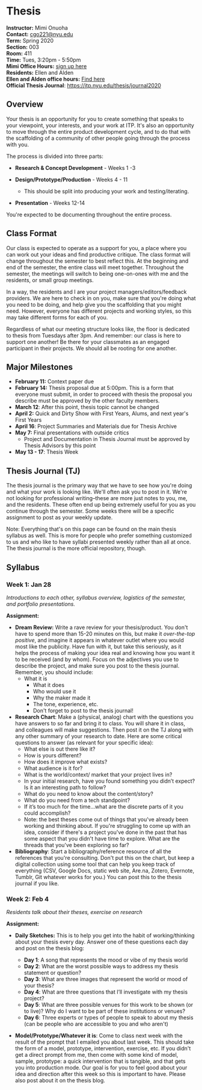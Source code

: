 # Thesis 

**Instructor:** Mimi Onuoha  
**Contact:** cgo221@nyu.edu	 
**Term:** Spring 2020  
**Section:** 003   
**Room:** 411  
**Time:** Tues, 3:20pm - 5:50pm  
**Mimi Office Hours:** [sign up here](https://calendar.google.com/calendar/selfsched?sstoken=UUl0bkJBeEw5QmpTfGRlZmF1bHR8MTVmMGJiY2ZkYjkyNWQ0NGQ1Y2YzODliMDQ0MmRlODU)  
**Residents:** Ellen and Alden   
**Ellen and Alden office hours:** [Find here](https://itp.nyu.edu/residents/contact-the-residents/)  
**Official Thesis Journal**: https://itp.nyu.edu/thesis/journal2020

## Overview

Your thesis is an opportunity for you to create something that speaks to your viewpoint, your interests, and your work at ITP. It's also an opportunity to move through the entire product development cycle, and to do that with the scaffolding of a community of other people going through the process with you. 

The process is divided into three parts:

- **Research & Concept Development** - Weeks 1 -3

- **Design/Prototype/Production** - Weeks 4 - 11
  - This should be split into producing your work and testing/iterating. 
- **Presentation** - Weeks 12-14 

You're expected to be documenting throughout the entire process. 

## Class Format 

Our class is expected to operate as a support for you, a place where you can work out your ideas and find productive critique. The class format will change throughout the semester to best reflect this. At the beginning and end of the semester, the entire class will meet together. Throughout the semester, the meetings will switch to being one-on-ones with me and the residents, or small group meetings.

In a way, the residents and I are your project managers/editors/feedback providers. We are here to check in on you, make sure that you're doing what you need to be doing, and help give you the scaffolding that you might need. However, everyone has different projects and working styles, so this may take different forms for each of you. 

Regardless of what our meeting structure looks like, the floor is dedicated to thesis from Tuesdays after 3pm. And remember: our class is here to support one another! Be there for your classmates as an engaged participant in their projects. We should all be rooting for one another. 

## Major Milestones

- **February 11:** Context paper due 
- **February 14:** Thesis proposal due at 5:00pm. This is a form that everyone must submit, in order to proceed with thesis the proposal you describe must be approved by the other faculty members. 
- **March 12**: After this point, thesis topic cannot be changed
- **April 2:** Quick and Dirty Show with First Years, Alums, and next year's First Years 
- **April 16**: Project Summaries and Materials due for Thesis Archive
- **May 7:** Final presentations with outside critics 
  - Project and Documentation in Thesis Journal must be approved by Thesis Advisors by this point 
- **May 13 - 17**: Thesis Week 

## Thesis Journal (TJ)

The thesis journal is the primary way that we have to see how you're doing and what your work is looking like. We'll often ask you to post in it. We're not looking for professional writing–these are more just notes to you, me, and the residents. These often end up being extremely useful for you as you continue through the semester. Some weeks there will be a specific assignment to post as your weekly update. 

Note: Everything that's on this page can be found on the main thesis syllabus as well. This is more for people who prefer something customized to us and who like to have syllabi presented weekly rather than all at once. The thesis journal is the more official repository, though. 

## Syllabus 

### Week 1: Jan 28

*Introductions to each other, syllabus overview, logistics of the semester, and portfolio presentations.*

**Assignment:** 

-  **Dream Review:** Write a rave review for your thesis/product.  You don't have to spend more than 15-20 minutes on this, but make it *over-the-top positive*, and imagine it appears in whatever outlet where you would most like the publicity. Have fun with it, but take this seriously, as it helps the process of making your idea real and knowing how you want it to be received (and by whom).  Focus on the adjectives you use to describe the project, and make sure you post to the thesis journal. Remember, you should include: 
  	- What it is 
  	  	- What it does 
  	  	- Who would use it
  	  	- Why the maker made it
  	  	- The tone, experience, etc. 
  	  	- Don't forget to post to the thesis journal! 
- **Research Chart**: Make a (physical, analog) chart with the questions you have answers to so far and bring it to class. You will share it in class, and colleagues will make suggestions. Then post it on the TJ along with any other summary of your research to date. Here are some critical questions to answer (as relevant for your specific idea):
  -  What else is out there like it? 
  - How is yours different? 
  - How does it improve what exists? 
  - What audience is it for? 
  - What is the world/context/ market that your project lives in? 
  - In your initial research, have you found something you didn’t expect? Is it an interesting path to follow? 
  - What do you need to know about the content/story? 
  - What do you need from a tech standpoint? 
  - If it’s too much for the time...what are the discrete parts of it you could accomplish? 
  - Note: the best theses come out of things that you've already been working and thinking about. If you're struggling to come up with an idea, consider if there's a project you've done in the past that has some aspect that you didn't have time to explore. What are the threads that you've been exploring so far?  
- **Bibliography**: Start a bibliography/reference resource of all the references that you're consulting. Don't put this on the chart, but keep a digital collection using some tool that can help you keep track of everything (CSV, Google Docs, static web site, Are.na, Zotero, Evernote, Tumblr, Git whatever works for you.) You can post this to the thesis journal if you like. 

### Week 2: Feb 4 

*Residents talk about their theses, exercise on research*

**Assignment:** 

- **Daily Sketches:** This is to help you get into the habit of working/thinking about your thesis every day. Answer one of these questions each day and post on the thesis blog:

  - **Day 1**: A song that represents the mood or vibe of my thesis world
  - **Day 2**: What are the worst possible ways to address my thesis statement or question?
  - **Day 3**: What are three images that represent the world or mood of your thesis?
  - **Day 4**: What are three questions that I’ll investigate with my thesis project?
  - **Day 5**: What are three possible venues for this work to be shown (or to live)? Why do I want to be part of these institutions or venues?
  - **Day 6**: Three experts or types of people to speak to about my thesis (can be people who are accessible to you and who aren't)

- **Model/Prototype/Whatever it is**: Come to class next week with the result of the prompt that I emailed you about last week. This should take the form of a model, prototype, intervention, exercise, etc. If you didn't get a direct prompt from me, then come with some kind of model, sample, prototype: a quick intervention that is tangible, and that gets you into production mode. Our goal is for you to feel good about your idea and direction after this week so this is important to have. Please also post about it on the thesis blog. 

  